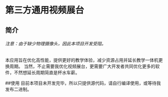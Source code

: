 # 第三方通用视频展台

## 简介
###### 注意：由于缺少物理摄像头，因此本项目开发受阻。
本应用旨在优化高性能，提供更好的教学体验，减少资源占用并延长教学一体机更换周期。
当然，不止需要我优化视频展台，更需要广大开发者共同优化更多的软件，不然想延长周期简直是杯水车薪。

##使用
目前本项目未开发完毕，所以只提供源代码，请自行编译使用，或等待我发布二进制。
